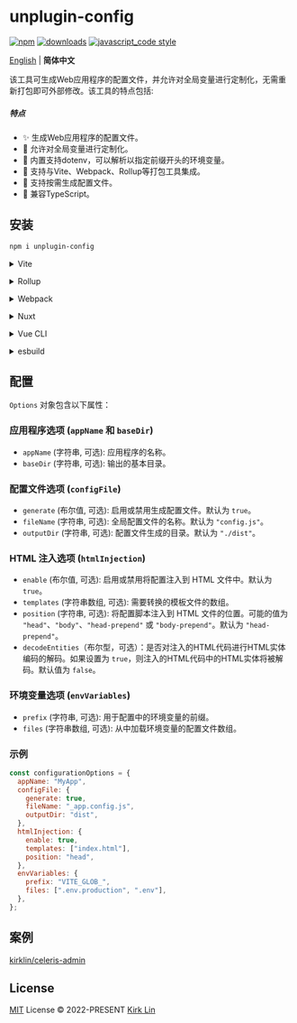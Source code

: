 # unplugin-config

[![npm][npm-image]][npm-url] [![downloads][downloads-image]][downloads-url] [![javascript_code style][code-style-image]][code-style-url]

[npm-image]: https://img.shields.io/npm/v/unplugin-config.svg
[npm-url]: https://npmjs.org/package/unplugin-config
[downloads-image]: https://img.shields.io/npm/dm/unplugin-config.svg
[downloads-url]: https://npmjs.org/package/unplugin-config
[code-style-image]: https://img.shields.io/badge/code__style-%40kirklin%2Feslint--config-brightgreen
[code-style-url]: https://github.com/kirklin/eslint-config/

<div align='left'>
<a href="README.md">English</a> | <b>简体中文</b>
<br>
</div>


该工具可生成Web应用程序的配置文件，并允许对全局变量进行定制化，无需重新打包即可外部修改。该工具的特点包括:

##### 特点
- ✨ 生成Web应用程序的配置文件。
- 🔨 允许对全局变量进行定制化。
- 🌈 内置支持dotenv，可以解析以指定前缀开头的环境变量。
- 🚀 支持与Vite、Webpack、Rollup等打包工具集成。
- 🎉 支持按需生成配置文件。
- 🌟 兼容TypeScript。

## 安装

```bash
npm i unplugin-config
```

<details>
<summary>Vite</summary><br>

```ts
// vite.config.ts
import ConfigPlugin from "unplugin-config/vite";

export default defineConfig({
  plugins: [
    ConfigPlugin({ /* options */ }),
  ],
});
```

Example: [`playground/`](./playground/)

<br></details>

<details>
<summary>Rollup</summary><br>

```ts
// rollup.config.js
import ConfigPlugin from "unplugin-config/rollup";

export default {
  plugins: [
    ConfigPlugin({ /* options */ }),
  ],
};
```

<br></details>


<details>
<summary>Webpack</summary><br>

```ts
// webpack.config.js
module.exports = {
  /* ... */
  plugins: [
    require("unplugin-config/webpack")({ /* options */ })
  ]
};
```

<br></details>

<details>
<summary>Nuxt</summary><br>

```ts
// nuxt.config.js
export default {
  buildModules: [
    ["unplugin-config/nuxt", { /* options */ }],
  ],
};
```

> This module works for both Nuxt 2 and [Nuxt Vite](https://github.com/nuxt/vite)

<br></details>

<details>
<summary>Vue CLI</summary><br>

```ts
// vue.config.js
module.exports = {
  configureWebpack: {
    plugins: [
      require("unplugin-config/webpack")({ /* options */ }),
    ],
  },
};
```

<br></details>

<details>
<summary>esbuild</summary><br>

```ts
// esbuild.config.js
import { build } from "esbuild";
import ConfigPlugin from "unplugin-config/esbuild";

build({
  plugins: [ConfigPlugin()],
});
```

<br></details>

## 配置

`Options` 对象包含以下属性：

### 应用程序选项 (`appName` 和 `baseDir`)

- `appName` (字符串, 可选): 应用程序的名称。
- `baseDir` (字符串, 可选): 输出的基本目录。

### 配置文件选项 (`configFile`)

- `generate` (布尔值, 可选): 启用或禁用生成配置文件。默认为 `true`。
- `fileName` (字符串, 可选): 全局配置文件的名称。默认为 `"config.js"`。
- `outputDir` (字符串, 可选): 配置文件生成的目录。默认为 `"./dist"`。

### HTML 注入选项 (`htmlInjection`)

- `enable` (布尔值, 可选): 启用或禁用将配置注入到 HTML 文件中。默认为 `true`。
- `templates` (字符串数组, 可选): 需要转换的模板文件的数组。
- `position` (字符串, 可选): 将配置脚本注入到 HTML 文件的位置。可能的值为 `"head"`、`"body"`、`"head-prepend"` 或 `"body-prepend"`。默认为 `"head-prepend"`。
- `decodeEntities`（布尔型，可选）：是否对注入的HTML代码进行HTML实体编码的解码。如果设置为 `true`，则注入的HTML代码中的HTML实体将被解码。默认值为 `false`。

### 环境变量选项 (`envVariables`)

- `prefix` (字符串, 可选): 用于配置中的环境变量的前缀。
- `files` (字符串数组, 可选): 从中加载环境变量的配置文件数组。

### 示例

```javascript
const configurationOptions = {
  appName: "MyApp",
  configFile: {
    generate: true,
    fileName: "_app.config.js",
    outputDir: "dist",
  },
  htmlInjection: {
    enable: true,
    templates: ["index.html"],
    position: "head",
  },
  envVariables: {
    prefix: "VITE_GLOB_",
    files: [".env.production", ".env"],
  },
};
```

## 案例

[kirklin/celeris-admin](https://github.com/kirklin/celeris-admin)


## License

[MIT](./LICENSE) License © 2022-PRESENT [Kirk Lin](https://github.com/kirklin)
